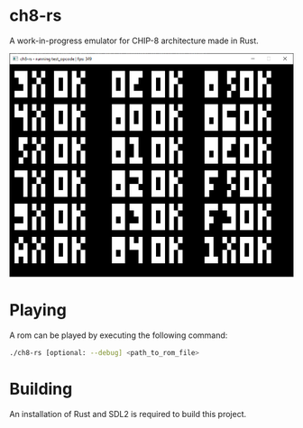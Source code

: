 # ch8-rs
A work-in-progress emulator for CHIP-8 architecture made in Rust.

![alt text](screenshots/test_rom.png "ch8 running opcode testbench")

# Playing
A rom can be played by executing the following command:

```bash
./ch8-rs [optional: --debug] <path_to_rom_file>
```

# Building
An installation of Rust and SDL2 is required to build this project.